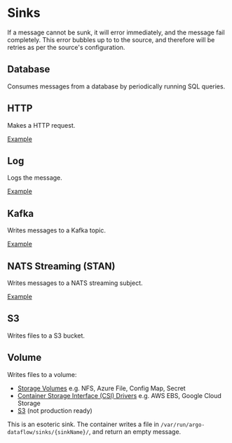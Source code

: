 # Sinks

If a message cannot be sunk, it will error immediately, and the message fail completely. This error bubbles up to to the
source, and therefore will be retries as per the source's configuration.

## Database

Consumes messages from a database by periodically running SQL queries.

## HTTP

Makes a HTTP request.

[Example](../examples/301-http-pipeline.py)

## Log

Logs the message.

[Example](../examples/301-cron-log-pipeline.py)

## Kafka

Writes messages to a Kafka topic.

[Example](../examples/301-kafka-pipeline.py)

## NATS Streaming (STAN)

Writes messages to a NATS streaming subject.

[Example](../examples/301-stan-pipeline.py)

## S3

Writes files to a S3 bucket.

## Volume

Writes files to a volume:

* [Storage Volumes](https://kubernetes.io/docs/concepts/storage/volumes/) e.g. NFS, Azure File, Config Map, Secret
* [Container Storage Interface (CSI) Drivers](https://kubernetes-csi.github.io/docs/drivers.html) e.g. AWS EBS, Google
  Cloud Storage
* [S3](https://github.com/ctrox/csi-s3) (not production ready)

This is an esoteric sink. The container writes a file in `/var/run/argo-dataflow/sinks/{sinkName}/`, and return an empty
message. 